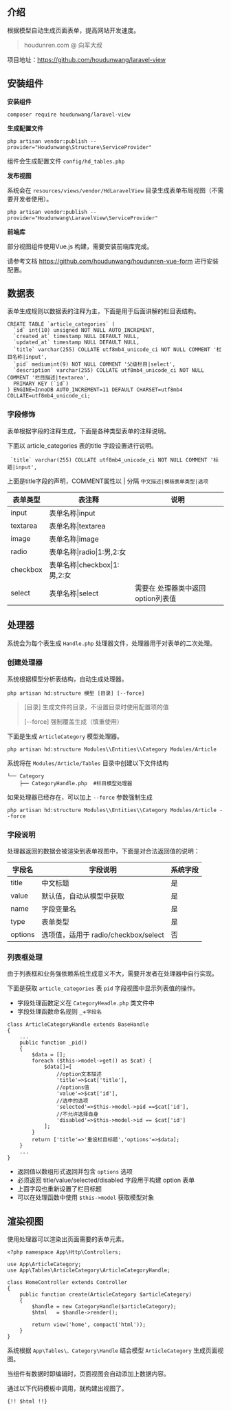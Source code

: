 ## 介绍

根据模型自动生成页面表单，提高网站开发速度。
> houdunren.com @ 向军大叔  

项目地址：https://github.com/houdunwang/laravel-view

## 安装组件

**安装组件**

```
composer require houdunwang/laravel-view
```

**生成配置文件**

```
php artisan vendor:publish --provider="Houdunwang\Structure\ServiceProvider"
```

组件会生成配置文件 `config/hd_tables.php` 

**发布视图**

系统会在 `resources/views/vendor/HdLaravelView` 目录生成表单布局视图（不需要开发者使用）。

```
php artisan vendor:publish --provider="Houdunwang\LaravelView\ServiceProvider"
```

**前端库**

部分视图组件使用Vue.js 构建，需要安装前端库完成。

请参考文档  https://github.com/houdunwang/houdunren-vue-form  进行安装配置。

## 数据表

表单生成规则以数据表的注释为主，下面是用于后面讲解的栏目表结构。

```
CREATE TABLE `article_categories` (
  `id` int(10) unsigned NOT NULL AUTO_INCREMENT,
  `created_at` timestamp NULL DEFAULT NULL,
  `updated_at` timestamp NULL DEFAULT NULL,
  `title` varchar(255) COLLATE utf8mb4_unicode_ci NOT NULL COMMENT '栏目名称|input',
  `pid` mediumint(9) NOT NULL COMMENT '父级栏目|select',
  `description` varchar(255) COLLATE utf8mb4_unicode_ci NOT NULL COMMENT '栏目描述|textarea',
  PRIMARY KEY (`id`)
) ENGINE=InnoDB AUTO_INCREMENT=11 DEFAULT CHARSET=utf8mb4 COLLATE=utf8mb4_unicode_ci;
```

### 字段修饰

表单根据字段的注释生成，下面是各种类型表单的注释说明。

下面以 article_categories 表的title 字段设置进行说明。

```
 `title` varchar(255) COLLATE utf8mb4_unicode_ci NOT NULL COMMENT '标题|input',
```

上面是title字段的声明，COMMENT属性以 | 分隔 `中文描述|模板表单类型|选项`

| 表单类型 | 表注释                        | 说明                               |
| -------- | ----------------------------- | ---------------------------------- |
| input    | 表单名称\|input               |                                    |
| textarea | 表单名称\|textarea            |                                    |
| image    | 表单名称\|image               |                                    |
| radio    | 表单名称\|radio\|1:男,2:女    |                                    |
| checkbox | 表单名称\|checkbox\|1:男,2:女 |                                    |
| select   | 表单名称\|select              | 需要在 处理器类中返回 option列表值 |

## 处理器

系统会为每个表生成 `Handle.php` 处理器文件，处理器用于对表单的二次处理。

### 创建处理器

系统根据模型分析表结构，自动生成处理器。

```
php artisan hd:structure 模型 [目录] [--force]
```

> [目录] 生成文件的目录，不设置目录时使用配置项的值
>
> [--force] 强制覆盖生成（慎重使用）

下面是生成 `ArticleCategory` 模型处理器。

```
php artisan hd:structure Modules\\Entities\\Category Modules/Article
```

系统将在 `Modules/Article/Tables` 目录中创建以下文件结构

```
└── Category
    ├── CategoryHandle.php  #栏目模型处理器
```

如果处理器已经存在，可以加上 `--force` 参数强制生成

```
php artisan hd:structure Modules\\Entities\\Category Modules/Article --force
```

### 字段说明

处理器返回的数据会被渲染到表单视图中，下面是对合法返回值的说明：

| 字段名  | 字段说明                             | 系统字段 |
| ------- | ------------------------------------ | -------- |
| title   | 中文标题                             | 是       |
| value   | 默认值，自动从模型中获取             | 是       |
| name    | 字段变量名                           | 是       |
| type    | 表单类型                             | 是       |
| options | 选项值，适用于 radio/checkbox/select | 否       |

### 列表框处理

由于列表框和业务强依赖系统生成意义不大，需要开发者在处理器中自行实现。

下面是获取 `article_categories` 表 `pid` 字段视图中显示列表值的操作。

* 字段处理函数定义在 `CategoryHeadle.php` 类文件中
* 字段处理函数命名规则 `_`+`字段名`

```
class ArticleCategoryHandle extends BaseHandle
{
	...
	public function _pid()
    {
        $data = [];
        foreach ($this->model->get() as $cat) {
            $data[]=[
                //option文本描述
                'title'=>$cat['title'],
                //options值
                'value'=>$cat['id'],
                //选中的选项
                'selected'=>$this->model->pid ==$cat['id'],
                //不允许选择自身
                'disabled'=>$this->model->id == $cat['id']
            ];
        }
		return ['title'=>'重设栏目标题','options'=>$data];
    }
    ...
}
```

* 返回值以数组形式返回并包含 `options` 选项
* 必须返回 title/value/selected/disabled 字段用于构建 option 表单
* 上面字段也重新设置了栏目标题
* 可以在处理函数中使用 `$this->model` 获取模型对象

## 渲染视图 

使用处理器可以渲染出页面需要的表单元素。

```
<?php namespace App\Http\Controllers;

use App\ArticleCategory;
use App\Tables\ArticleCategory\ArticleCategoryHandle;

class HomeController extends Controller
{
    public function create(ArticleCategory $articleCategory)
    {
        $handle = new CategoryHandle($articleCategory);
        $html   = $handle->render();

        return view('home', compact('html'));
    }
}
```

系统根据 `App\Tables\、Category\Handle` 结合模型 `ArticleCategory` 生成页面视图。

当组件有数据时即编辑时，页面视图会自动添加上数据内容。

通过以下代码模板中调用，就构建出视图了。

```
{!! $html !!}
```





